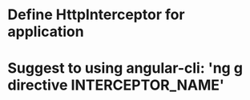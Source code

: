 # Define HttpInterceptor for application

# Suggest to using angular-cli: 'ng g directive INTERCEPTOR_NAME'
